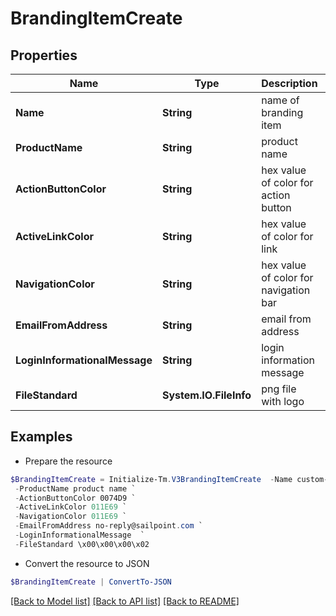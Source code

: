 # BrandingItemCreate
## Properties

Name | Type | Description | Notes
------------ | ------------- | ------------- | -------------
**Name** | **String** | name of branding item | 
**ProductName** | **String** | product name | 
**ActionButtonColor** | **String** | hex value of color for action button | [optional] 
**ActiveLinkColor** | **String** | hex value of color for link | [optional] 
**NavigationColor** | **String** | hex value of color for navigation bar | [optional] 
**EmailFromAddress** | **String** | email from address | [optional] 
**LoginInformationalMessage** | **String** | login information message | [optional] 
**FileStandard** | **System.IO.FileInfo** | png file with logo | [optional] 

## Examples

- Prepare the resource
```powershell
$BrandingItemCreate = Initialize-Tm.V3BrandingItemCreate  -Name custom-branding-item `
 -ProductName product name `
 -ActionButtonColor 0074D9 `
 -ActiveLinkColor 011E69 `
 -NavigationColor 011E69 `
 -EmailFromAddress no-reply@sailpoint.com `
 -LoginInformationalMessage  `
 -FileStandard \x00\x00\x00\x02
```

- Convert the resource to JSON
```powershell
$BrandingItemCreate | ConvertTo-JSON
```

[[Back to Model list]](../README.md#documentation-for-models) [[Back to API list]](../README.md#documentation-for-api-endpoints) [[Back to README]](../README.md)

